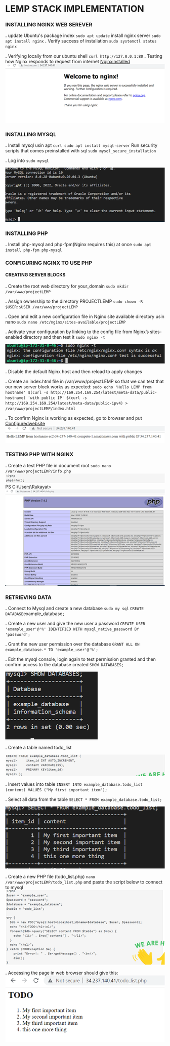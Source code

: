 # LEMP STACK IMPLEMENTATION
### INSTALLING NGINX WEB SEREVER
**.** update Ubuntu's package index `sudo apt update` install nginx server `sudo apt install nginx`
**.** Verify success of installation `sudo systemctl status nginx`

**.** Verifying locally from our ubuntu shell `curl http://127.0.0.1:80`
**.** Testing how Nginx responds to request from internet 
[Nginxinstalled](http://<Public-DNS-Name>:80)
![nginxinstalled](./images/Nginxinstalled.PNG)

### INSTALLING MYSQL
**.** Install mysql usin apt `curl sudo apt install mysql-server` 
Run security scripts that comes preinstalled with sql `sudo mysql_secure_installation`

**.** Log into `sudo mysql` 

![nginxinstalled](./images/sqlinstalled.PNG)

### INSTALLING PHP
**.** Install php-mysql and php-fpm(Nginx requires this) at once `sudo apt install php-fpm php-mysql`

### CONFIGURING NGINX TO USE PHP
#### CREATING SERVER BLOCKS
**.** Create the root web directory for your_domain `sudo mkdir /var/www/projectLEMP`

**.** Assign ownership to the directory PROJECTLEMP `sudo chown -R $USER:$USER /var/www/projectLEMP`

**.** Open and edit a new configuration file in Nginx site available directory usin nano
`sudo nano /etc/nginx/sites-available/projectLEMP`

**.** Activate your configuration by linking to the config file from Nginx’s sites-enabled directory and then test it
`sudo nginx -t`

![nginxinstalled](./images/Nginxconfigured.PNG)

**.** Disable the default Nginx host and then reload to apply changes

**.** Create an index.html file in /var/www/projectLEMP so that we can test that our new server block works as expected:
`sudo echo 'Hello LEMP from hostname' $(curl -s http://169.254.169.254/latest/meta-data/public-hostname) 'with public IP' $(curl -s http://169.254.169.254/latest/meta-data/public-ipv4) > /var/www/projectLEMP/index.html`

**.** To confirm Nginx is working as expected, go to browser and put
[Configuredwebsite](http://<Public-DNS-Name>:80)
![nginxphp](./images/Nginxworking.PNG)

### TESTING PHP WITH NGINX
**.** Create a test PHP file in document root
`sudo nano /var/www/projectLEMP/info.php`
![phpinfo](./images/textfilephp.PNG)
PS C:\Users\Rukayat>
![phpinfo](./images/NginxPHPbrowser.PNG)

### RETRIEVING DATA 
**.** Connect to Mysql and create a new database
`sudo my sql` 
`CREATE DATABASE`example_database`;`

**.** Create a new user and give the new user a password
`CREATE USER 'example_user'@'%' IDENTIFIED WITH mysql_native_password BY 'password';`

**.** Grant the new user permission over the database
`GRANT ALL ON example_database.* TO 'example_user'@'%';`

**.** Exit the mysql console, login again to test permission granted and then confirm access to the database created
`SHOW DATABASES;`

![Database](./images/Sqldatabase.PNG)

**.** Create a table named todo_list

![Table](./images/Createsqltable.PNG)

**.** Insert values into table
`INSERT INTO example_database.todo_list (content) VALUES ("My first important item");`

**.** Select all data from the table
`SELECT * FROM example_database.todo_list;`

![Table](./images/Sqltable.PNG)

**.** Create a new PHP file (todo_list.php) `nano /var/www/projectLEMP/todo_list.php` and paste the script below to connect to mysql
![Table](./images/PHPtextfile.PNG)

**.** Accessing the page in web browser should give this:
![TODO](./images/PHP-SQL.PNG)

